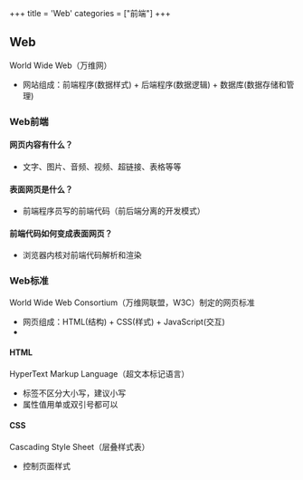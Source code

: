 +++
title = 'Web'
categories = ["前端"]
+++
## Web
World Wide Web（万维网） 
- 网站组成：前端程序(数据样式) + 后端程序(数据逻辑) + 数据库(数据存储和管理)


### Web前端
#### 网页内容有什么？
- 文字、图片、音频、视频、超链接、表格等等

#### 表面网页是什么？
- 前端程序员写的前端代码（前后端分离的开发模式）

#### 前端代码如何变成表面网页？
- 浏览器内核对前端代码解析和渲染

### Web标准
World Wide Web Consortium（万维网联盟，W3C）制定的网页标准
- 网页组成：HTML(结构) + CSS(样式) + JavaScript(交互)
- 
#### HTML
HyperText Markup Language（超文本标记语言）
- 标签不区分大小写，建议小写
- 属性值用单或双引号都可以

#### CSS
Cascading Style Sheet（层叠样式表）
- 控制页面样式
